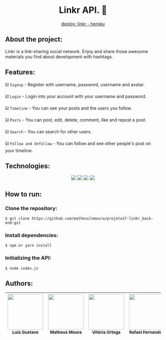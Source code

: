 <div align="center">
<h1>Linkr API. 🔗 </h1>
  </div>
  
<div align="center">
  <p> <a href="https://backend-linkr.herokuapp.com/">deploy: linkr - heroku</a></p>
  </div> 
<h2>About the project:</h2>
<p>Linkr is a link-sharing social network. Enjoy and share those awesome materials you find about development with hashtags.</p>

<h2>Features:</h2>

:ballot_box_with_check: `Signup` - Register with username, password, username and avatar.

:ballot_box_with_check: `Login` - Login into your account with your username and password.

:ballot_box_with_check: `Timeline` - You can see your posts and the users you follow.

:ballot_box_with_check: `Posts` - You can post, edit, delete, comment, like and repost a post.

:ballot_box_with_check: `Search` - You can search for other users.

:ballot_box_with_check: `Follow and Unfollow` - You can follow and see other people's post on your timeline.


<h2>Technologies:</h2>
<div align="center">
<img src="https://img.shields.io/badge/node.js-6DA55F?style=for-the-badge&logo=node.js&logoColor=white">
<img src="https://img.shields.io/badge/JWT-black?style=for-the-badge&logo=JSON%20web%20tokens">
<img src="https://img.shields.io/badge/postgres-%23316192.svg?style=for-the-badge&logo=postgresql&logoColor=white">
<img src="https://img.shields.io/badge/javascript-%23323330.svg?style=for-the-badge&logo=javascript&logoColor=%23F7DF1E">
  </div>
<h2>How to run:</h2>

<h3>Clone the repository:</h3>

```
$ git clone https://github.com/matheuslnmoura/projeto17-linkr_back-end:git
```

<h3>Install dependencies:</h3>

```
$ npm or yarn install
```

<h3>Initializing the API:</h3>

```
$ node index.js
```

## Authors:

| [<img src="https://avatars.githubusercontent.com/lgsfarias" width=115><br><sub>Luiz Gustavo</sub>](https://github.com/lgsfarias) |  [<img src="https://avatars.githubusercontent.com/matheuslnmoura" width=115><br><sub>Matheus Moura</sub>](https://github.com/matheuslnmoura) |  [<img src="https://avatars.githubusercontent.com/unverzed" width=115><br><sub>Vitória Ortega</sub></sub>](https://github.com/unverzed) |  [<img src="https://avatars.githubusercontent.com/rafael-f" width=115><br><sub>Rafael Fernandes</sub>](https://github.com/rafael-f) |  [<img src="https://avatars.githubusercontent.com/Mathchong" width=115><br><sub>Matheus Chong</sub>](https://github.com/Mathchong) 
| :---: | :---: | :---: | :---: | :---: |

